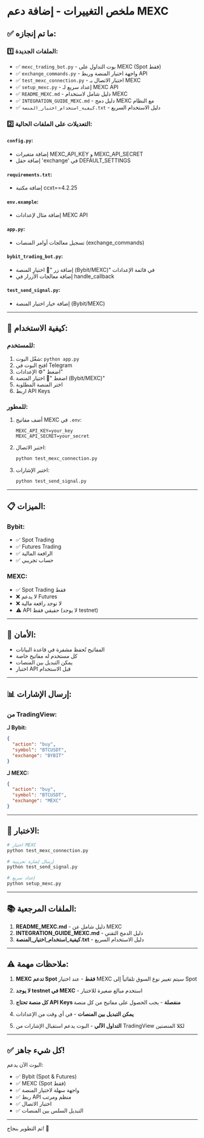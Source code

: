 # ملخص التغييرات - إضافة دعم MEXC

## ✅ ما تم إنجازه:

### 1️⃣ الملفات الجديدة:
- ✅ `mexc_trading_bot.py` - بوت التداول على MEXC (Spot فقط)
- ✅ `exchange_commands.py` - واجهة اختيار المنصة وربط API
- ✅ `test_mexc_connection.py` - اختبار الاتصال بـ MEXC
- ✅ `setup_mexc.py` - إعداد سريع لـ MEXC API
- ✅ `README_MEXC.md` - دليل شامل لاستخدام MEXC
- ✅ `INTEGRATION_GUIDE_MEXC.md` - دليل دمج MEXC مع النظام
- ✅ `كيفية_استخدام_اختيار_المنصة.txt` - دليل الاستخدام السريع

### 2️⃣ التعديلات على الملفات الحالية:

#### `config.py`:
- إضافة متغيرات MEXC_API_KEY و MEXC_API_SECRET
- إضافة حقل 'exchange' في DEFAULT_SETTINGS

#### `requirements.txt`:
- إضافة مكتبة ccxt==4.2.25

#### `env.example`:
- إضافة مثال لإعدادات MEXC API

#### `app.py`:
- تسجيل معالجات أوامر المنصات (exchange_commands)

#### `bybit_trading_bot.py`:
- إضافة زر "🏦 اختيار المنصة (Bybit/MEXC)" في قائمة الإعدادات
- إضافة معالجات الأزرار في handle_callback

#### `test_send_signal.py`:
- إضافة خيار اختيار المنصة (Bybit/MEXC)

---

## 🎯 كيفية الاستخدام:

### للمستخدم:
1. شغّل البوت: `python app.py`
2. افتح البوت في Telegram
3. اضغط "⚙️ الإعدادات"
4. اضغط "🏦 اختيار المنصة (Bybit/MEXC)"
5. اختر المنصة المطلوبة
6. اربط API Keys

### للمطور:
1. أضف مفاتيح MEXC في `.env`:
   ```
   MEXC_API_KEY=your_key
   MEXC_API_SECRET=your_secret
   ```

2. اختبر الاتصال:
   ```bash
   python test_mexc_connection.py
   ```

3. اختبر الإشارات:
   ```bash
   python test_send_signal.py
   ```

---

## 📋 الميزات:

### Bybit:
- ✅ Spot Trading
- ✅ Futures Trading
- ✅ الرافعة المالية
- ✅ حساب تجريبي

### MEXC:
- ✅ Spot Trading فقط
- ❌ لا يدعم Futures
- ❌ لا توجد رافعة مالية
- ⚠️ API حقيقي فقط (لا يوجد testnet)

---

## 🔐 الأمان:

- المفاتيح تُحفظ مشفرة في قاعدة البيانات
- كل مستخدم له مفاتيح خاصة
- يمكن التبديل بين المنصات
- اختبار API قبل الاستخدام

---

## 📊 إرسال الإشارات:

### من TradingView:

**لـ Bybit:**
```json
{
  "action": "buy",
  "symbol": "BTCUSDT",
  "exchange": "BYBIT"
}
```

**لـ MEXC:**
```json
{
  "action": "buy",
  "symbol": "BTCUSDT",
  "exchange": "MEXC"
}
```

---

## 🧪 الاختبار:

```bash
# اختبار MEXC
python test_mexc_connection.py

# إرسال إشارة تجريبية
python test_send_signal.py

# إعداد سريع
python setup_mexc.py
```

---

## 📚 الملفات المرجعية:

1. **README_MEXC.md** - دليل شامل عن MEXC
2. **INTEGRATION_GUIDE_MEXC.md** - دليل الدمج التقني
3. **كيفية_استخدام_اختيار_المنصة.txt** - دليل الاستخدام السريع

---

## ⚠️ ملاحظات مهمة:

1. **MEXC تدعم Spot فقط** - عند اختيار MEXC سيتم تغيير نوع السوق تلقائياً إلى Spot

2. **لا يوجد testnet في MEXC** - استخدم مبالغ صغيرة للاختبار

3. **كل منصة تحتاج API Keys منفصلة** - يجب الحصول على مفاتيح من كل منصة

4. **يمكن التبديل بين المنصات** - في أي وقت من الإعدادات

5. **التداول الآلي** - البوت يدعم استقبال الإشارات من TradingView لكلا المنصتين

---

## ✅ كل شيء جاهز!

البوت الآن يدعم:
- ✅ Bybit (Spot & Futures)
- ✅ MEXC (Spot فقط)
- ✅ واجهة سهلة لاختيار المنصة
- ✅ ربط API منظم ومرتب
- ✅ اختبار الاتصال
- ✅ التبديل السلس بين المنصات

---

تم التطوير بنجاح! 🎉

